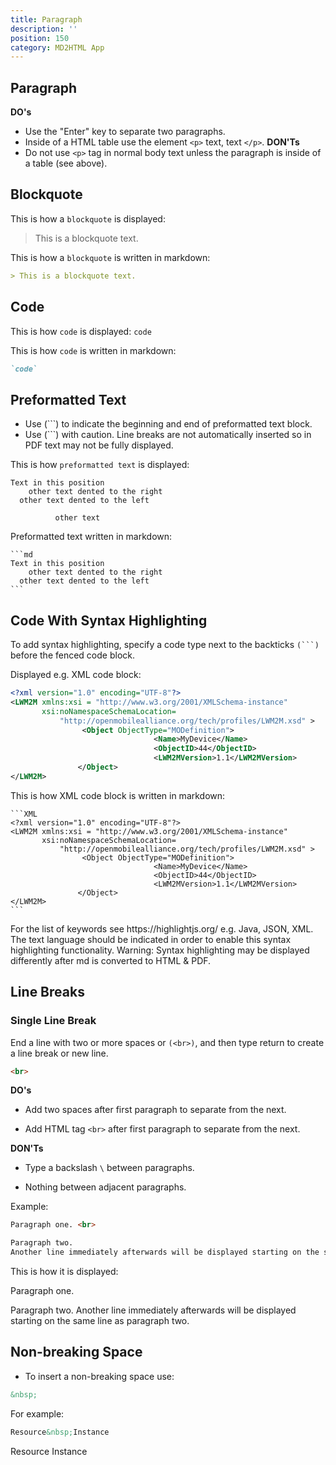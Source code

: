 ```yaml
---
title: Paragraph
description: ''
position: 150
category: MD2HTML App
---
```

## Paragraph

**DO's**
* Use the "Enter" key to separate two paragraphs.
* Inside of a HTML table use the element `<p>` text, text `</p>`.
**DON'Ts**
* Do not use `<p>` tag in normal body text unless the paragraph is inside of a table (see above).

## Blockquote

This is how a `blockquote` is displayed:

> This is a blockquote text.

This is how a `blockquote` is written in markdown:

```md
> This is a blockquote text.
```
## Code
This is how `code` is displayed:
`code`

This is how `code` is written in markdown:
```md
`code`
```

## Preformatted Text

* Use (```) to indicate the beginning and end of preformatted text block.
* Use (```) with caution. Line breaks are not automatically inserted so in PDF text may not be fully displayed.

This is how `preformatted text` is displayed:

```
Text in this position
    other text dented to the right
  other text dented to the left

          other text
```

Preformatted text written in markdown:

````
```md
Text in this position
    other text dented to the right
  other text dented to the left
```
````

## Code With Syntax Highlighting


To add syntax highlighting, specify a code type next to the backticks <code>(```)</code> before the fenced code block.

Displayed e.g. XML code block:

```XML
<?xml version="1.0" encoding="UTF-8"?>
<LWM2M xmlns:xsi = "http://www.w3.org/2001/XMLSchema-instance" 
       xsi:noNamespaceSchemaLocation=
           "http://openmobilealliance.org/tech/profiles/LWM2M.xsd" >
                <Object ObjectType="MODefinition">
                                <Name>MyDevice</Name>
                                <ObjectID>44</ObjectID>
                                <LWM2MVersion>1.1</LWM2MVersion>
               </Object>
</LWM2M>
```
This is how XML code block is written in markdown:

````
```XML
<?xml version="1.0" encoding="UTF-8"?>
<LWM2M xmlns:xsi = "http://www.w3.org/2001/XMLSchema-instance" 
       xsi:noNamespaceSchemaLocation=
           "http://openmobilealliance.org/tech/profiles/LWM2M.xsd" >
                <Object ObjectType="MODefinition">
                                <Name>MyDevice</Name>
                                <ObjectID>44</ObjectID>
                                <LWM2MVersion>1.1</LWM2MVersion>
               </Object>
</LWM2M>
```
````

<alert>
For the list of keywords see https://highlightjs.org/ e.g. Java, JSON, XML. The text language should be indicated in order to enable this syntax highlighting functionality.
</alert>

<alert type='warning'>
Warning:
Syntax highlighting may be displayed differently after md is converted to HTML & PDF.
</alert>

## Line Breaks

### Single Line Break	

End a line with two or more spaces or `(<br>)`, and then type return to create a line break or new line.

```html
<br>
```

**DO's**  
* Add two spaces after first paragraph to separate from the next.

* Add HTML tag `<br>` after first paragraph to separate from the next.

**DON'Ts**  
* Type a backslash `\` between paragraphs. 

* Nothing between adjacent paragraphs. 

Example:
```md
Paragraph one. <br>

Paragraph two. 
Another line immediately afterwards will be displayed starting on the same line as paragraph two.
```
This is how it is displayed:

Paragraph one.

Paragraph two. 
Another line immediately afterwards will be displayed starting on the same line as paragraph two.

## Non-breaking Space

* To insert a non-breaking space use:

```md
&nbsp;
```

For example:

```md
Resource&nbsp;Instance
```

Resource&nbsp;Instance
